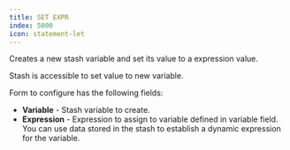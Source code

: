 ```yaml
---
title: SET EXPR
index: 5000
icon: statement-let
---
```


Creates a new stash variable and set its value to a expression value.

Stash is accessible to set value to new variable.

Form to configure has the following fields:

- **Variable** - Stash variable to create.
- **Expression** - Expression to assign to variable defined in variable field. You can use data stored in the stash to
  establish a dynamic expression for the variable.
